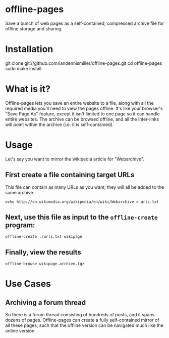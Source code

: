 offline-pages
=============

Save a bunch of web pages as a self-contained, compressed archive file for offline storage and sharing.

Installation
============

git clone git://github.com/iandennismiller/offline-pages.git
cd offline-pages
sudo make install

What is it?
===========

Offline-pages lets you save an entire website to a file, along with all the required media you'll need to view the pages offline.  It's like your browser's "Save Page As" feature, except it isn't limited to one page so it can handle entire websites.  The archive can be browsed offline, and all the inter-links will point within the archive (i.e. it is self-contained).

Usage
=====

Let's say you want to mirror the wikipedia article for "Webarchive".  

## First create a file containing target URLs

This file can contain as many URLs as you want; they will all be added to the same archive.

```
echo http://en.wikimedia.org/wikipedia/en/wiki/Webarchive > urls.txt
```

## Next, use this file as input to the `offline-create` program:

```
offline-create ./urls.txt wikipage
```

## Finally, view the results

```
offline-browse wikipage.archive.tgz
```

Use Cases
=========

## Archiving a forum thread

So there is a forum thread consisting of hundreds of posts, and it spans dozens of pages.  Offline-pages can create a fully self-contained mirror of all these pages, such that the offline version can be navigated much like the online version.